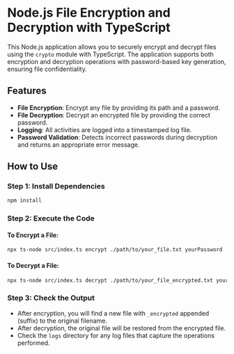 # Node.js File Encryption and Decryption with TypeScript

This Node.js application allows you to securely encrypt and decrypt files using the `crypto` module with TypeScript. The application supports both encryption and decryption operations with password-based key generation, ensuring file confidentiality.

## Features
- **File Encryption**: Encrypt any file by providing its path and a password.
- **File Decryption**: Decrypt an encrypted file by providing the correct password.
- **Logging**: All activities are logged into a timestamped log file.
- **Password Validation**: Detects incorrect passwords during decryption and returns an appropriate error message.

## How to Use

### Step 1: Install Dependencies
```bash
npm install
```

### Step 2: Execute the Code

#### To Encrypt a File:
```bash
npx ts-node src/index.ts encrypt ./path/to/your_file.txt yourPassword
```

#### To Decrypt a File:
```bash
npx ts-node src/index.ts decrypt ./path/to/your_file_encrypted.txt yourPassword
```

### Step 3: Check the Output

- After encryption, you will find a new file with `_encrypted` appended (suffix) to the original filename.
- After decryption, the original file will be restored from the encrypted file.
- Check the `logs` directory for any log files that capture the operations performed.
